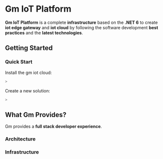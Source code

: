 # Gm IoT Platform

**Gm IoT Platform** is a complete **infrastructure** based on the **.NET 6** to create **iot edge gateway** and **iot cloud** by following the software development **best practices** and the **latest technologies**.

## Getting Started



### Quick Start

Install the gm iot cloud:

````bash
> 
````

Create a new solution:

````bash
> 
````



## What Gm Provides?

Gm provides a **full stack developer experience**.

### Architecture



### Infrastructure


